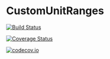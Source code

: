 # CustomUnitRanges

[![Build Status](https://travis-ci.org/timholy/CustomUnitRanges.jl.svg?branch=master)](https://travis-ci.org/timholy/CustomUnitRanges.jl)

[![Coverage Status](https://coveralls.io/repos/timholy/CustomUnitRanges.jl/badge.svg?branch=master&service=github)](https://coveralls.io/github/timholy/CustomUnitRanges.jl?branch=master)

[![codecov.io](http://codecov.io/github/timholy/CustomUnitRanges.jl/coverage.svg?branch=master)](http://codecov.io/github/timholy/CustomUnitRanges.jl?branch=master)
